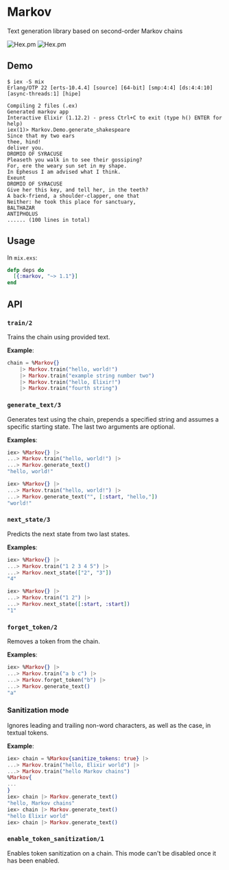 # Markov
Text generation library based on second-order Markov chains

![Hex.pm](https://img.shields.io/hexpm/v/markov)
![Hex.pm](https://img.shields.io/hexpm/dd/markov)

## Demo
```
$ iex -S mix
Erlang/OTP 22 [erts-10.4.4] [source] [64-bit] [smp:4:4] [ds:4:4:10] [async-threads:1] [hipe]

Compiling 2 files (.ex)
Generated markov app
Interactive Elixir (1.12.2) - press Ctrl+C to exit (type h() ENTER for help)
iex(1)> Markov.Demo.generate_shakespeare
Since that my two ears
thee, hind!
deliver you.
DROMIO OF SYRACUSE
Pleaseth you walk in to see their gossiping?
For, ere the weary sun set in my shape.
In Ephesus I am advised what I think.
Exeunt
DROMIO OF SYRACUSE
Give her this key, and tell her, in the teeth?
A back-friend, a shoulder-clapper, one that
Neither: he took this place for sanctuary,
BALTHAZAR
ANTIPHOLUS
...... (100 lines in total)
```

## Usage
In `mix.exs`:
```elixir
defp deps do
  [{:markov, "~> 1.1"}]
end
```

## API

### `train/2`
Trains the chain using provided text.

**Example**:
```elixir
chain = %Markov{}
    |> Markov.train("hello, world!")
    |> Markov.train("example string number two")
    |> Markov.train("hello, Elixir!")
    |> Markov.train("fourth string")
```

### `generate_text/3`
Generates text using the chain, prepends a specified string and assumes a specific starting state.
The last two arguments are optional.

**Examples**:
```elixir
iex> %Markov{} |>
...> Markov.train("hello, world!") |>
...> Markov.generate_text()
"hello, world!"

iex> %Markov{} |>
...> Markov.train("hello, world!") |>
...> Markov.generate_text("", [:start, "hello,"])
"world!"
```

### `next_state/3`
Predicts the next state from two last states.

**Examples**:
```elixir
iex> %Markov{} |>
...> Markov.train("1 2 3 4 5") |>
...> Markov.next_state(["2", "3"])
"4"

iex> %Markov{} |>
...> Markov.train("1 2") |>
...> Markov.next_state([:start, :start])
"1"
```

### `forget_token/2`
Removes a token from the chain.

**Examples**:
```elixir
iex> %Markov{} |>
...> Markov.train("a b c") |>
...> Markov.forget_token("b") |>
...> Markov.generate_text()
"a"
```

### Sanitization mode
Ignores leading and trailing non-word characters, as well as the case, in textual tokens.

**Example**:
```elixir
iex> chain = %Markov{sanitize_tokens: true} |>
...> Markov.train("hello, Elixir world") |>
...> Markov.train("hello Markov chains")
%Markov{
...
}
iex> chain |> Markov.generate_text()
"hello, Markov chains"
iex> chain |> Markov.generate_text()
"hello Elixir world"
iex> chain |> Markov.generate_text()
```

### `enable_token_sanitization/1`
Enables token sanitization on a chain. This mode can't be disabled once it has been enabled.